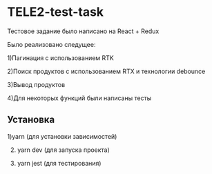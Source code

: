 # TELE2-test-task

Тестовое задание было написано на React + Redux

Было реализовано следущее:

1)Пагинация с использованием RTK

2)Поиск продуктов с использованием RTX и технологии debounce

3)Вывод продуктов

4)Для некоторых функций были написаны тесты

## Установка

1)yarn (для установки зависимостей) 

2) yarn dev (для запуска проекта)
  
3) yarn jest (для тестирования)
